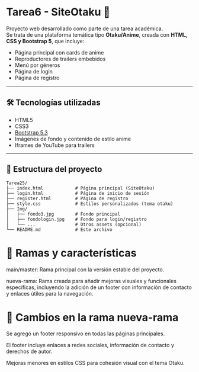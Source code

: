 # Tarea6 - SiteOtaku 🌸

Proyecto web desarrollado como parte de una tarea académica.  
Se trata de una plataforma temática tipo **Otaku/Anime**, creada con **HTML, CSS y Bootstrap 5**, que incluye:

- Página principal con cards de anime
- Reproductores de trailers embebidos
- Menú por géneros
- Página de login
- Página de registro

---

## 🛠️ Tecnologías utilizadas

- HTML5
- CSS3
- [Bootstrap 5.3](https://getbootstrap.com/)
- Imágenes de fondo y contenido de estilo anime
- Iframes de YouTube para trailers

---

## 📁 Estructura del proyecto

```plaintext
Tarea25/
├── index.html            # Página principal (SiteOtaku)
├── login.html            # Página de inicio de sesión
├── register.html         # Página de registro
├── style.css             # Estilos personalizados (tema otaku)
├── Img/
│   ├── fondo3.jpg        # Fondo principal
│   ├── fondologin.jpg    # Fondo para login/registro
│   └── ...               # Otros assets (opcional)
└── README.md             # Este archivo

```


# 🌿 Ramas y características

main/master: Rama principal con la versión estable del proyecto.

nueva-rama: Rama creada para añadir mejoras visuales y funcionales específicas, incluyendo la adición de un footer con información de contacto y enlaces útiles para la navegación.

# 📌 Cambios en la rama nueva-rama

Se agregó un footer responsivo en todas las páginas principales.

El footer incluye enlaces a redes sociales, información de contacto y derechos de autor.

Mejoras menores en estilos CSS para cohesión visual con el tema Otaku.
